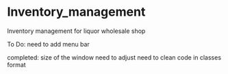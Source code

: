 # Inventory_management
Inventory management for liquor wholesale shop

To Do:
need to add menu bar

completed:
size of the window need to adjust
need to clean code in classes format
